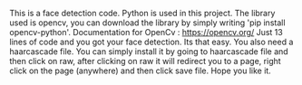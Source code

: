This is a face detection code.
Python is used in this project.
The library used is opencv, you can download the library by simply writing 'pip install opencv-python'.
Documentation for OpenCv : https://opencv.org/
Just 13 lines of code and you got your face detection. Its that easy.
You also need a haarcascade file. You can simply install it by going to haarcascade file and then click on raw, after clicking on raw it will redirect you to a page, right click on the page (anywhere) and then click save file.
Hope you like it.
